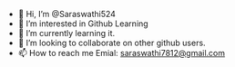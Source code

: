 - 👋 Hi, I’m @Saraswathi524
- 👀 I’m interested in Github Learning
- 🌱 I’m currently learning it.
- 💞️ I’m looking to collaborate on other github users.
- 📫 How to reach me Emial: saraswathi7812@gmail.com

<!---
Saraswathi524/Saraswathi524 is a ✨ special ✨ repository because its `README.md` (this file) appears on your GitHub profile.
You can click the Preview link to take a look at your changes.
--->
